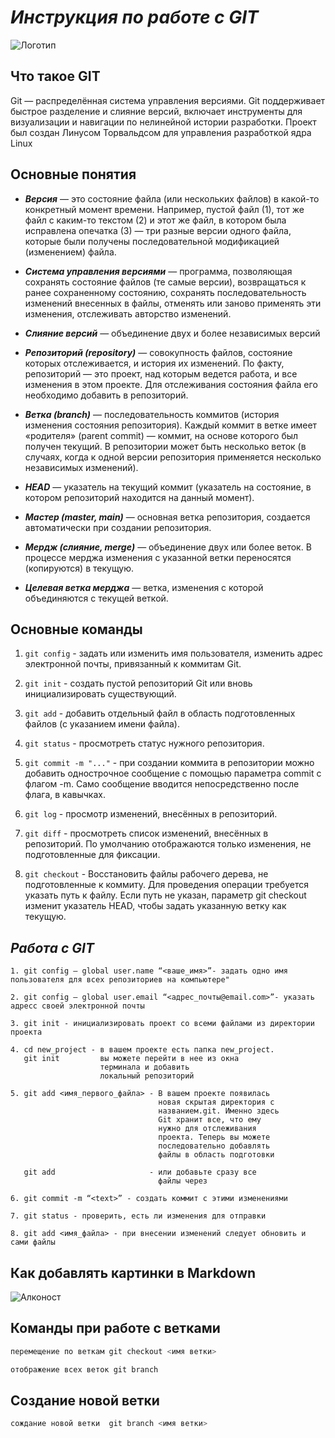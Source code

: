 # *Инструкция по работе с GIT*

![Логотип](i.png "логотип GIT" )

## **Что такое GIT**

Git — распределённая система управления версиями. Git поддерживает быстрое разделение и слияние версий, включает инструменты для визуализации и навигации по нелинейной истории разработки. Проект был создан Линусом Торвальдсом для управления разработкой ядра Linux

## **Основные понятия**

* ***Версия***  — это состояние файла (или нескольких файлов) в какой-то конкретный момент времени. Например, пустой файл (1), тот же файл с каким-то текстом (2) и этот же файл, в котором была исправлена опечатка (3) — три разные версии одного файла, которые были получены последовательной модификацией (изменением) файла.

* ***Система управления версиями*** — программа, позволяющая сохранять состояние файлов (те самые версии), возвращаться к ранее сохраненному состоянию, сохранять последовательность изменений внесенных в файлы, отменять или заново применять эти изменения, отслеживать авторство изменений.

* ***Слияние версий*** — объединение двух и более независимых версий

* ***Репозиторий (repository)*** — совокупность файлов, состояние которых отслеживается, и история их изменений. По факту, репозиторий — это проект, над которым ведется работа, и все изменения в этом проекте. Для отслеживания состояния файла его необходимо добавить в репозиторий.

* ***Ветка (branch)*** — последовательность коммитов (история изменения состояния репозитория). Каждый коммит в ветке имеет «родителя» (parent commit) — коммит, на основе которого был получен текущий. В репозитории может быть несколько веток (в случаях, когда к одной версии репозитория применяется несколько независимых изменений).

* ***HEAD*** — указатель на текущий коммит (указатель на состояние, в котором репозиторий находится на данный момент).

* ***Мастер (master, main)*** — основная ветка репозитория, создается автоматически при создании репозитория.

* ***Мердж (слияние, merge)*** — объединение двух или более веток. В процессе мерджа изменения с указанной ветки переносятся (копируются) в текущую.

* ***Целевая ветка мерджа*** — ветка, изменения с которой объединяются с текущей веткой.

## **Основные команды**

1. ```git config``` - задать или изменить имя пользователя,  изменить адрес электронной почты, привязанный к коммитам Git.

2. ```git init``` - cоздать пустой репозиторий Git или вновь инициализировать существующий.

3. ```git add``` - добавить отдельный файл в область подготовленных файлов (с указанием имени файла).

4. ```git status``` - просмотреть статус нужного репозитория.

5. ```git commit -m "..."``` - при создании коммита в репозитории можно добавить однострочное сообщение с помощью параметра commit с флагом -m. Само сообщение вводится непосредственно после флага, в кавычках.

6. ```git log``` - просмотр изменений, внесённых в репозиторий.

7. ```git diff``` - просмотреть список изменений, внесённых в репозиторий. По умолчанию отображаются только изменения, не подготовленные для фиксации.

8. ```git checkout``` - Восстановить файлы рабочего дерева, не подготовленные к коммиту. Для проведения операции требуется указать путь к файлу. Если путь не указан, параметр git checkout изменит указатель HEAD, чтобы задать указанную ветку как текущую.

## *Работа с GIT*

```
1. git config — global user.name “<ваше_имя>”- задать одно имя пользователя для всех репозиториев на компьютере" 
```

```
2. git config — global user.email “<адрес_почты@email.com>”- указать адресс своей электронной почты 
```

```
3. git init - инициализировать проект со всеми файлами из директории проекта 
```

```
4. cd new_project - в вашем проекте есть папка new_project. 
   git init         вы можете перейти в нее из окна 
                    терминала и добавить 
                    локальный репозиторий 
```

```
5. git add <имя_первого_файла> - В вашем проекте появилась
                                 новая скрытая директория с 
                                 названием.git. Именно здесь
                                 Git хранит все, что ему
                                 нужно для отслеживания 
                                 проекта. Теперь вы можете
                                 последовательно добавлять
                                 файлы в область подготовки

   git add                     - или добавьте сразу все
                                 файлы через
```

```
6. git commit -m “<text>” - создать коммит с этими изменениями
```

```
7. git status - проверить, есть ли изменения для отправки
```

```
8. git add <имя_файла> - при внесении изменений следует обновить и сами файлы
```

## Как добавлять картинки в Markdown

![Алконост](01.jpg 'Алканост')

## Команды при работе с ветками

```sh
перемещение по веткам git checkout <имя ветки>
```

```sh
отображение всех веток git branch
```

## Создание новой ветки

```sh 
сождание новой ветки  git branch <имя ветки>
```